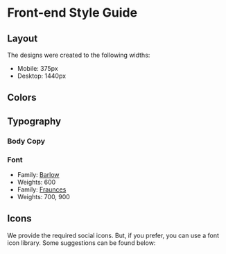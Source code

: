 # Front-end Style Guide

## Layout

The designs were created to the following widths:

- Mobile: 375px
- Desktop: 1440px

## Colors

## Typography

### Body Copy

### Font

- Family: [Barlow](https://fonts.google.com/specimen/Barlow)
- Weights: 600
- Family: [Fraunces](https://fonts.google.com/specimen/Fraunces)
- Weights: 700, 900

## Icons

We provide the required social icons. But, if you prefer, you can use a font icon library. Some suggestions can be found below:
